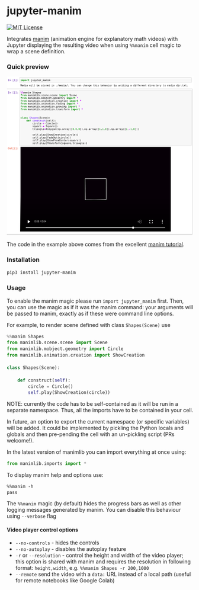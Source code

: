 # jupyter-manim
[![MIT License](https://img.shields.io/badge/license-MIT-blue.svg?style=flat)](http://choosealicense.com/licenses/mit/)


Integrates [manim](https://github.com/3b1b/manim) (animation engine for explanatory math videos)
with Jupyter displaying the resulting video when using `%%manim` cell magic to wrap a scene definition.

### Quick preview

<img src='screenshots/cell_magic_demo.png'>

The code in the example above comes from the excellent [manim tutorial](https://github.com/malhotra5/Manim-Tutorial).

### Installation

```sh
pip3 install jupyter-manim
```

### Usage

To enable the manim magic please run `import jupyter_manim` first. Then, you can use the magic as if it was the manim command: your arguments will be passed to manim, exactly as if these were command line options.

For example, to render scene defined with class `Shapes(Scene)` use

```python
%%manim Shapes
from manimlib.scene.scene import Scene
from manimlib.mobject.geometry import Circle
from manimlib.animation.creation import ShowCreation

class Shapes(Scene):

    def construct(self):
        circle = Circle()
        self.play(ShowCreation(circle))
```

NOTE: currently the code has to be self-contained as it will be run in a separate namespace.
Thus, all the imports have to be contained in your cell.

In future, an option to export the current namespace (or specific variables) will be added.
It could be implemented by pickling the Python locals and globals and then pre-pending the cell with an un-pickling script (PRs welcome!).

In the latest version of manimlib you can import everything at once using:

```python
from manimlib.imports import *
```


To display manim help and options use:

```
%%manim -h
pass
```



The `%%manim` magic (by default) hides the progress bars as well as other logging messages generated by manim.
You can disable this behaviour using `--verbose` flag

#### Video player control options

 - `--no-controls` - hides the controls
 - `--no-autoplay` - disables the autoplay feature
 - `-r` or `--resolution` - control the height and width of the video player;
  this option is shared with manim and requires the resolution in following format:
  `height,width`, e.g. `%%manim Shapes -r 200,1000`
 - `--remote` send the video with a `data:` URL instead of a local path (useful for remote notebooks like Google Colab)
